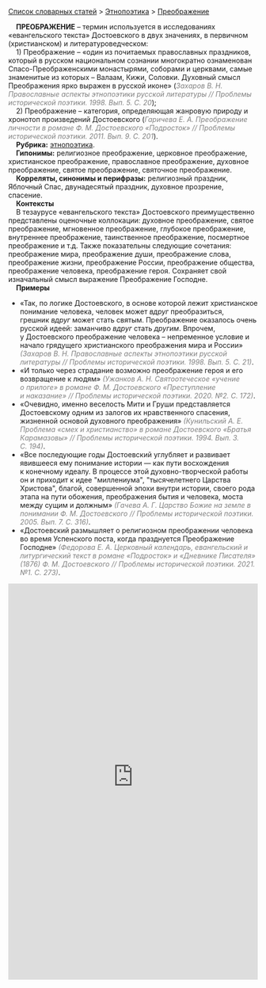 <style>
st { color: Gray;
  font-style: italic;}
</style>

[Список словарных статей](https://thesaurus-dostoevsky.github.io/Thesaurus/) > [Этнопоэтика](ethnopoe.md) > [Преображение](преображение.md) 

&nbsp;&nbsp;&nbsp;&nbsp;**ПРЕОБРАЖЕНИЕ** – термин используется в исследованиях «евангельского текста» Достоевского в двух значениях, в первичном (христианском) и литературоведческом:  
&nbsp;&nbsp;&nbsp;&nbsp;1) Преображение – «один из почитаемых православных праздников, который в русском национальном сознании многократно ознаменован Спасо-Преображенскими монастырями, соборами и церквами, самые знаменитые из которых – Валаам, Кижи, Соловки. Духовный смысл Преображения ярко выражен в русской иконе» (<st>Захаров В. Н. Православные аспекты этнопоэтики русской литературы // Проблемы исторической поэтики. 1998. Вып. 5. С. 20</st>);  
&nbsp;&nbsp;&nbsp;&nbsp;2) Преображение – категория, определяющая жанровую природу и хронотоп произведений Достоевского (<st>Гаричева Е. А. Преображение личности в романе Ф. М. Достоевского «Подросток» // Проблемы исторической поэтики. 2011. Вып. 9. С. 201</st>).  
&nbsp;&nbsp;&nbsp;&nbsp;**Рубрика:** [этнопоэтика](ethnopoe.md).  
&nbsp;&nbsp;&nbsp;&nbsp;**Гипонимы:** религиозное преображение, церковное преображение, христианское преображение, православное преображение, духовное преображение, святое преображение, святочное преображение.  
&nbsp;&nbsp;&nbsp;&nbsp;**Корреляты, синонимы и перифразы:** религиозный праздник, Яблочный Спас, двунадесятый праздник, духовное прозрение, спасение.  
&nbsp;&nbsp;&nbsp;&nbsp;**Контексты**  
&nbsp;&nbsp;&nbsp;&nbsp;В тезаурусе «евангельского текста» Достоевского преимущественно представлены оценочные коллокации: духовное преображение, святое преображение, мгновенное преображение, глубокое преображение, внутреннее преображение,  таинственное преображение, посмертное преображение и т.д. Также показательны следующие сочетания: преображение мира, преображение души, преображение слова, преображение жизни, преображение России, преображение общества, преображение человека, преображение героя. Сохраняет свой изначальный смысл выражение  Преображение Господне.  <br>
&nbsp;&nbsp;&nbsp;&nbsp;**Примеры**  
* «Так, по логике Достоевского, в основе которой лежит христианское понимание человека, человек может *вдруг* преобразиться, грешник *вдруг* может стать святым. Преображение оказалось очень русской идеей: заманчиво *вдруг* стать *другим*. Впрочем, у Достоевского преображение человека – непременное условие и начало грядущего христианского преображения мира и России» <st>(Захаров В. Н. Православные аспекты этнопоэтики русской литературы // Проблемы исторической поэтики. 1998. Вып. 5. С. 21)</st>.
* «И только через страдание возможно преображение героя и его возвращение к людям» <st>(Ужанков А. Н. Святоотеческое «учение о прилоге» в романе Ф. М. Достоевского «Преступление и наказание» // Проблемы исторической поэтики. 2020. №2. С. 172)</st>.
* «Очевидно, именно веселость Мити и Груши представляется Достоевскому одним из залогов их нравственного спасения, жизненной основой духовного преображения»  <st>(Кунильский А. Е. Проблема «смех и христианство» в романе Достоевского «Братья Карамазовы» // Проблемы исторической поэтики. 1994. Вып. 3. С. 194)</st>.
* «Все последующие годы Достоевский углубляет и развивает явившееся ему понимание истории — как пути восхождения к конечному идеалу. В процессе этой духовно-творческой работы он и приходит к идее "миллениума", "тысячелетнего Царства Христова", благой, совершенной эпохи внутри истории, своего рода этапа на пути обожения, преображения бытия и человека, моста между сущим и должным» <st>(Гачева А. Г. Царство Божие на земле в понимании Ф. М. Достоевского // Проблемы исторической поэтики. 2005. Вып. 7. С. 316)</st>.
* «Достоевский размышляет о религиозном преображении человека во время Успенского поста, когда празднуется Преображение Господне»  <st>(Федорова Е. А. Церковный календарь, евангельский и литургический текст в романе «Подросток» и «Дневнике Писателя» (1876) Ф. М. Достоевского // Проблемы исторической поэтики. 2021. №1. С. 273)</st>. 

<iframe src="https://thesaurus-dostoevsky.github.io/nk/преображение.html" style="border:0px;width:100%;height:800px" allowfullscreen="true" webkitallowfullscreen="true" mozallowfullscreen="true">
